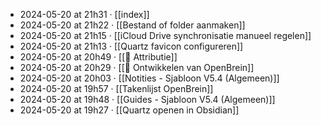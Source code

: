 - 2024-05-20 at 21h31 · [[index]]
- 2024-05-20 at 21h22 · [[Bestand of folder aanmaken]]
- 2024-05-20 at 21h15 · [[iCloud Drive synchronisatie manueel regelen]]
- 2024-05-20 at 21h13 · [[Quartz favicon configureren]]
- 2024-05-20 at 20h49 · [[📛 Attributie]]
- 2024-05-20 at 20h29 · [[🧠 Ontwikkelen van OpenBrein]]
- 2024-05-20 at 20h03 · [[Notities - Sjabloon V5.4 (Algemeen)]]
- 2024-05-20 at 19h57 · [[Takenlijst OpenBrein]]
- 2024-05-20 at 19h48 · [[Guides - Sjabloon V5.4 (Algemeen)]]
- 2024-05-20 at 19h27 · [[Quartz openen in Obsidian]]
